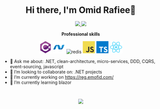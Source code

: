 <h1 align="center">Hi there, I'm Omid Rafiee👋</h1>

<p align="center">
 <a href="https://linkedin.com/in/omid-rafiee" target="_blank">
  <img src="https://img.icons8.com/fluent/48/000000/linkedin.png" />
 </a>
  
 <a href="https://twitter.com/omid-rafiee" target="_blank">
  <img src="https://img.icons8.com/fluent/48/000000/twitter.png" />
 </a>
</p>

<p align="center"> 
 <strong>
  Professional skills
  </strong>
</p>

<p align="center"> 
  <img src="https://raw.githubusercontent.com/devicons/devicon/master/icons/csharp/csharp-original.svg" alt="csharp" width="40" height="40" />
  <img src="https://raw.githubusercontent.com/devicons/devicon/master/icons/dot-net/dot-net-original.svg" alt="dotnet" width="40" height="40" />
  <img src="https://raw.githubusercontent.com/devicons/devicon/icons/redis/redis-plain-wordmark.svg" alt="redis" width="43" height="43" />
  <img src="https://raw.githubusercontent.com/devicons/devicon/master/icons/javascript/javascript-original.svg" alt="javascript" width="40" height="40" />
  <img src="https://raw.githubusercontent.com/devicons/devicon/master/icons/typescript/typescript-original.svg" alt="typescript" width="40" height="40" />
  <img src="https://raw.githubusercontent.com/devicons/devicon/master/icons/react/react-original.svg" alt="react" width="40" height="40" />
</p>


- 💬 Ask me about: .NET, clean-architecture, micro-services, DDD, CQRS, event-sourcing, javascript
- 👯 I’m looking to collaborate on: .NET projects
- 🔭 I’m currently working on https://reg.emofid.com/
- 🌱 I’m currently learning blazor

</br>

<p align="center">
 <a href="#" alt="Omid Rafiee's github stats"><img src="https://github-readme-stats.vercel.app/api?username=OmidRafiee" /></a>
</p
Here are some ideas to get you started:

